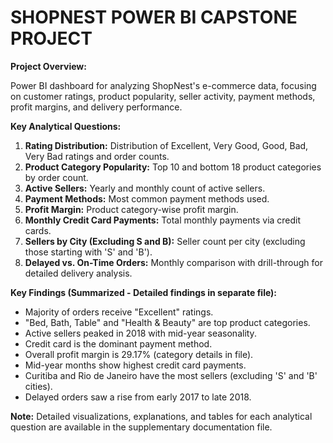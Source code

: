 # SHOPNEST POWER BI CAPSTONE PROJECT

**Project Overview:**

Power BI dashboard for analyzing ShopNest's e-commerce data, focusing on customer ratings, product popularity, seller activity, payment methods, profit margins, and delivery performance.

**Key Analytical Questions:**

1.  **Rating Distribution:** Distribution of Excellent, Very Good, Good, Bad, Very Bad ratings and order counts.
2.  **Product Category Popularity:** Top 10 and bottom 18 product categories by order count.
3.  **Active Sellers:** Yearly and monthly count of active sellers.
4.  **Payment Methods:** Most common payment methods used.
5.  **Profit Margin:** Product category-wise profit margin.
6.  **Monthly Credit Card Payments:** Total monthly payments via credit cards.
7.  **Sellers by City (Excluding S and B):** Seller count per city (excluding those starting with 'S' and 'B').
8.  **Delayed vs. On-Time Orders:** Monthly comparison with drill-through for detailed delivery analysis.

**Key Findings (Summarized - Detailed findings in separate file):**

* Majority of orders receive "Excellent" ratings.
* "Bed, Bath, Table" and "Health & Beauty" are top product categories.
* Active sellers peaked in 2018 with mid-year seasonality.
* Credit card is the dominant payment method.
* Overall profit margin is 29.17% (category details in file).
* Mid-year months show highest credit card payments.
* Curitiba and Rio de Janeiro have the most sellers (excluding 'S' and 'B' cities).
* Delayed orders saw a rise from early 2017 to late 2018.

**Note:** Detailed visualizations, explanations, and tables for each analytical question are available in the supplementary documentation file.
